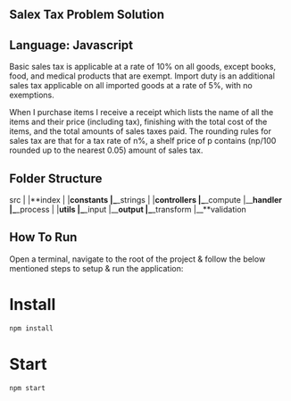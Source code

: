 ## Salex Tax Problem Solution

## Language: Javascript

Basic sales tax is applicable at a rate of 10% on all goods, except books, food, and medical products that are exempt. Import duty is an additional sales tax applicable on all imported goods at a rate of 5%, with no exemptions.

When I purchase items I receive a receipt which lists the name of all the items and their price (including tax), finishing with the total cost of the items, and the total amounts of sales taxes paid. The rounding rules for sales tax are that for a tax rate of n%, a shelf price of p contains (np/100 rounded up to the nearest 0.05) amount of sales tax.

## Folder Structure

src
|
|**index
|
|**constants
|\_**\_strings
|
|**controllers
|\_**\_compute
|\_\_**handler
|\_**\_process
|
|**utils
|\_**\_input
|\_\_**output
|\_**\_transform
|\_\_**validation

## How To Run

Open a terminal, navigate to the root of the project & follow the below mentioned steps to setup & run the application:

# Install

```sh
npm install
```

# Start

```sh
npm start
```
